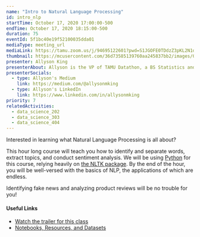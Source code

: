 ```yaml
---
name: "Intro to Natural Language Processing"
id: intro_nlp
startTime: October 17, 2020 17:00:00-500
endTime: October 17, 2020 18:15:00-500
duration: 75
eventId: 5f1bc40e19f52100035dda01
mediaType: meeting_url
mediaLink: https://tamu.zoom.us/j/94695122601?pwd=S1JGOFE0TDdzZ3pKL2N1dzlCVWhJZz09
thumbnail: https://mcusercontent.com/36d73585139760aa245837bb2/images/0dd3d528-a1b1-481c-8ccf-01e7913ae268.jpeg
presenter: Allyson King
presenterAbout: Allyson is the VP of TAMU Datathon, a BS Statistics and (almost) Computer Science, and has worked at AT&T and TTI
presenterSocials:
  - type: Allyson's Medium
    link: https://medium.com/@allysonmking
  - type: Allyson's LinkedIn
    link: https://www.linkedin.com/in/allysonmking
priority: 7
relatedActivities:
  - data_science_202
  - data_science_303
  - data_science_404
---
```


Interested in learning what Natural Language Processing is all about?

This hour long course will teach you how to identify and separate words, extract topics, and conduct sentiment analysis. We will be using [Python](https://python.org) for this course, relying heavily on [the NLTK package](https://www.nltk.org/). By the end of the hour, you will be well-versed with the basics of NLP, the applications of which are endless.

Identifying fake news and analyzing product reviews will be no trouble for you!

#### Useful Links

- [Watch the trailer for this class](https://www.youtube.com/watch?v=YrnxaV5itXo)
- [Notebooks, Resources, and Datasets](https://drive.google.com/drive/folders/1gmayusAJkwke3XPVlA2RT1DOEEYYBTxv)
